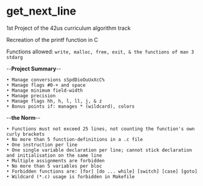 # get_next_line
1st Project of the 42us curriculum algorithm track

Recreation of the printf function in C

Functions allowed: `write, malloc, free, exit, & the functions of man 3 stdarg`

--**Project Summary**--
```
• Manage conversions sSpdDioOuUxXcC%
• Manage flags #0-+ and space
• Manage minimum field-width
• Manage precision
• Manage flags hh, h, l, ll, j, & z
• Bonus points if: manages * (wildcard), colors
```

--**the Norm**--
```
• Functions must not exceed 25 lines, not counting the function's own curly brackets
• No more than 5 function-definitions in a .c file
• One instruction per line
• One single variable declaration per line; cannot stick declaration and initialisation on the same line
• Multiple assignments are forbidden
• No more than 5 variables per bloc
• Forbidden functions are: [for] [do ... while] [switch] [case] [goto]
• Wildcard (*.c) usage is forbidden in Makefile
```
